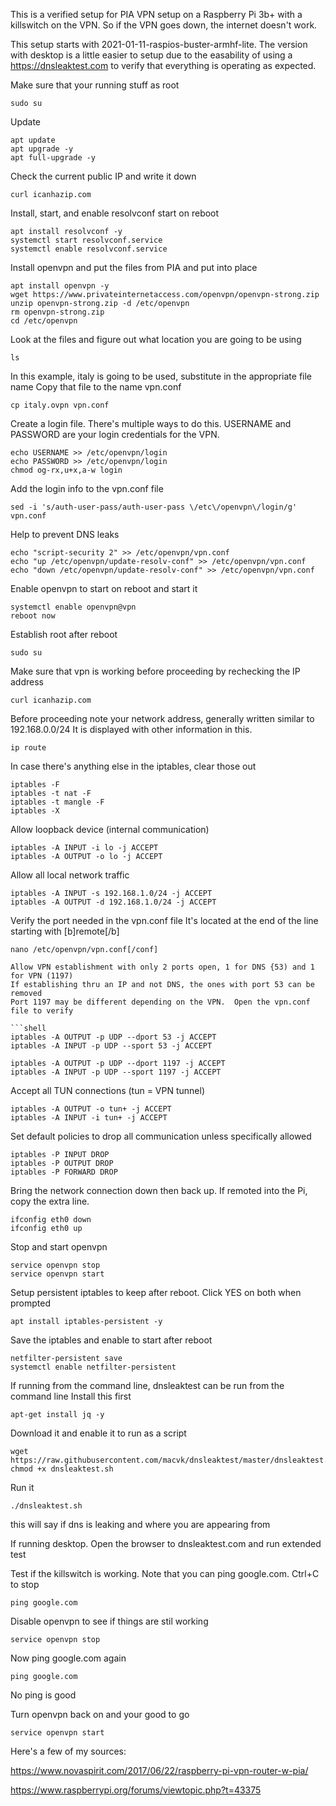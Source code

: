 This is a verified setup for PIA VPN setup on a Raspberry Pi 3b+ with a killswitch on the VPN.  So if the VPN goes down, the internet doesn't work.

This setup starts with 2021-01-11-raspios-buster-armhf-lite.  The version with desktop is a little easier to setup due to the easability of using a https://dnsleaktest.com to verify that everything is operating as expected.

Make sure that your running stuff as root
```shell
sudo su
```


Update
```shell
apt update
apt upgrade -y 
apt full-upgrade -y 
```


Check the current public IP and write it down
```shell
curl icanhazip.com
```


Install, start, and enable resolvconf start on reboot
```shell
apt install resolvconf -y
systemctl start resolvconf.service
systemctl enable resolvconf.service
```


Install openvpn and put the files from PIA and put into place
```shell
apt install openvpn -y
wget https://www.privateinternetaccess.com/openvpn/openvpn-strong.zip
unzip openvpn-strong.zip -d /etc/openvpn
rm openvpn-strong.zip
cd /etc/openvpn
```


Look at the files and figure out what location you are going to be using
```shell
ls
```


In this example, italy is going to be used, substitute in the appropriate file name
Copy that file to the name vpn.conf
```shell
cp italy.ovpn vpn.conf
```


Create a login file.  There's multiple ways to do this.  USERNAME and PASSWORD are your login credentials for the VPN.
```shell
echo USERNAME >> /etc/openvpn/login
echo PASSWORD >> /etc/openvpn/login
chmod og-rx,u+x,a-w login
```


Add the login info to the vpn.conf file
```shell
sed -i 's/auth-user-pass/auth-user-pass \/etc\/openvpn\/login/g' vpn.conf
```


Help to prevent DNS leaks
```shell
echo "script-security 2" >> /etc/openvpn/vpn.conf
echo "up /etc/openvpn/update-resolv-conf" >> /etc/openvpn/vpn.conf
echo "down /etc/openvpn/update-resolv-conf" >> /etc/openvpn/vpn.conf
```


Enable openvpn to start on reboot and start it
```shell
systemctl enable openvpn@vpn
reboot now
```


Establish root after reboot
```shell
sudo su
```


Make sure that vpn is working before proceeding by rechecking the IP address
```shell
curl icanhazip.com
```


Before proceeding note your network address, generally written similar to 192.168.0.0/24
It is displayed with other information in this.
```shell
ip route
```


In case there's anything else in the iptables, clear those out
```shell
iptables -F
iptables -t nat -F
iptables -t mangle -F
iptables -X
```


Allow loopback device (internal communication)
```shell
iptables -A INPUT -i lo -j ACCEPT
iptables -A OUTPUT -o lo -j ACCEPT
```


Allow all local network traffic
```shell
iptables -A INPUT -s 192.168.1.0/24 -j ACCEPT
iptables -A OUTPUT -d 192.168.1.0/24 -j ACCEPT
```


Verify the port needed in the vpn.conf file
It's located at the end of the line starting with [b]remote[/b]
```shell
nano /etc/openvpn/vpn.conf[/conf]

Allow VPN establishment with only 2 ports open, 1 for DNS {53) and 1 for VPN (1197)
If establishing thru an IP and not DNS, the ones with port 53 can be removed
Port 1197 may be different depending on the VPN.  Open the vpn.conf file to verify

```shell
iptables -A OUTPUT -p UDP --dport 53 -j ACCEPT
iptables -A INPUT -p UDP --sport 53 -j ACCEPT

iptables -A OUTPUT -p UDP --dport 1197 -j ACCEPT
iptables -A INPUT -p UDP --sport 1197 -j ACCEPT
```


Accept all TUN connections (tun = VPN tunnel)
```shell
iptables -A OUTPUT -o tun+ -j ACCEPT
iptables -A INPUT -i tun+ -j ACCEPT
```

Set default policies to drop all communication unless specifically allowed
```shell
iptables -P INPUT DROP
iptables -P OUTPUT DROP
iptables -P FORWARD DROP
```

Bring the network connection down then back up.
If remoted into the Pi, copy the extra line.
```shell
ifconfig eth0 down
ifconfig eth0 up

```

Stop and start openvpn 
```shell
service openvpn stop
service openvpn start

```

Setup persistent iptables to keep after reboot.
Click YES on both when prompted
```shell
apt install iptables-persistent -y
```

Save the iptables and enable to start after reboot
```shell
netfilter-persistent save
systemctl enable netfilter-persistent
```


If running from the command line, dnsleaktest can be run from the command line
Install this first
```shell
apt-get install jq -y
```


Download it and enable it to run as a script
```shell
wget https://raw.githubusercontent.com/macvk/dnsleaktest/master/dnsleaktest.sh
chmod +x dnsleaktest.sh
```


Run it
```shell
./dnsleaktest.sh
```
this will say if dns is leaking and where you are appearing from


If running desktop.  Open the browser to dnsleaktest.com and run extended test


Test if the killswitch is working.
Note that you can ping google.com.  Ctrl+C to stop
```shell
ping google.com
```


Disable openvpn to see if things are stil working
```shell
service openvpn stop
```


Now ping google.com again
```shell
ping google.com
```


No ping is good

Turn openvpn back on and your good to go
```shell
service openvpn start
```


Here's a few of my sources:

https://www.novaspirit.com/2017/06/22/raspberry-pi-vpn-router-w-pia/

https://www.raspberrypi.org/forums/viewtopic.php?t=43375

